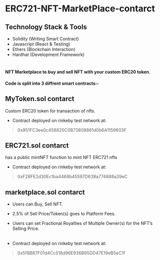 # ERC721-NFT-MarketPlace-contarct



## Technology Stack & Tools
* Solidity (Writing Smart Contract)
* Javascript (React & Testing)
* Ethers (Blockchain Interaction)
* Hardhat (Development Framework)

#

#### NFT Marketplace to buy and sell NFT with your custom ERC20 token.
#### Code is split into 3 diffrent smart contracts:-
## MyToken.sol contarct
Custom ERC20 token for transaction of nfts.
* Contract deployed on rinkeby test network at:

> 0x951FC3ee0c458820C0B73808861d0b6A1159603F

## ERC721.sol contarct
has a public mintNFT function to mint NFT ERC721 nfts

* Contract deployed on rinkeby test network at:
> 0xF28FE2d30Ec1ba4468b45597D638a774888a39eC

## marketplace.sol contarct
* Users can Buy, Sell NFT.
* 2.5% of Sell Price/Token(s) goes to Platform Fees.
* Users can set Fractional Royalties of Multiple Owner(s) for the NFT’s Selling Price. </br> </br>

* Contract deployed on rinkeby test network at:
>0x5f8B87F01d4Cc518d96E936B95DD47E19eB5eC1f

